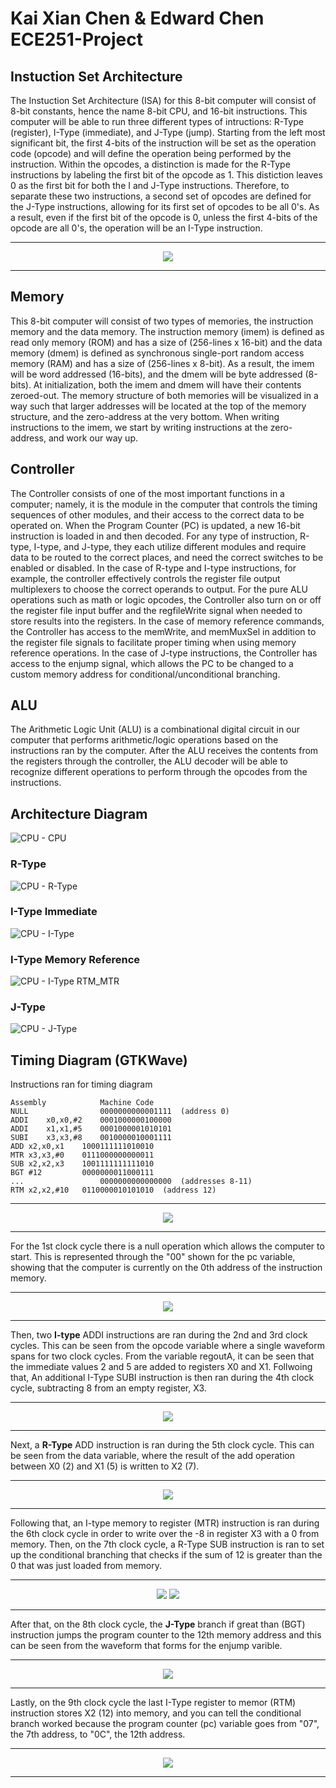 # Kai Xian Chen & Edward Chen ECE251-Project

## Instuction Set Architecture
The Instuction Set Architecture (ISA) for this 8-bit computer will consist of 8-bit constants, hence the name 8-bit CPU, and 16-bit instructions. This computer will be able to run three different types of intructions: R-Type (register), I-Type (immediate), and J-Type (jump). Starting from the left most significant bit, the first 4-bits of the instruction will be set as the operation code (opcode) and will define the operation being performed by the instruction. Within the opcodes, a distinction is made for the R-Type instructions by labeling the first bit of the opcode as 1. This distiction leaves 0 as the first bit for both the I and J-Type instructions. Therefore, to separate these two instructions, a second set of opcodes are defined for the J-Type instructions, allowing for its first set of opcodes to be all 0's. As a result, even if the first bit of the opcode is 0, unless the first 4-bits of the opcode are all 0's, the operation will be an I-Type instruction.

------------------------------------------------------------------------------------------------------------------
<p align="center">
  <img src="https://user-images.githubusercontent.com/100326494/167231907-9534406f-9d62-4a8a-af28-0d73c3382195.jpg">
</p>

------------------------------------------------------------------------------------------------------------------

## Memory
This 8-bit computer will consist of two types of memories, the instruction memory and the data memory. The instruction memory (imem) is defined as read only memory (ROM) and has a size of (256-lines x 16-bit) and the data memory (dmem) is defined as synchronous single-port random access memory (RAM) and has a size of (256-lines x 8-bit). As a result, the imem will be word addressed (16-bits), and the dmem will be byte addressed (8-bits). At initialization, both the imem and dmem will have their contents zeroed-out. The memory structure of both memories will be visualized in a way such that larger addresses will be located at the top of the memory structure, and the zero-address at the very bottom. When writing instructions to the imem, we start by writing instructions at the zero-address, and work our way up.

## Controller
The Controller consists of one of the most important functions in a computer; namely, it is the module in the computer that controls the timing sequences of other modules, and their access to the correct data to be operated on. When the Program Counter (PC) is updated, a new 16-bit instruction is loaded in and then decoded. For any type of instruction, R-type, I-type, and J-type, they each utilize different modules and require data to be routed to the correct places, and need the correct switches to be enabled or disabled. In the case of R-type and I-type instructions, for example, the controller effectively controls the register file output multiplexers to choose the correct operands to output. For the pure ALU operations such as math or logic opcodes, the Controller also turn on or off the register file input buffer and the regfileWrite signal when needed to store results into the registers. In the case of memory reference commands, the Controller has access to the memWrite, and memMuxSel in addition to the register file signals to facilitate proper timing when using memory reference operations. In the case of J-type instructions, the Controller has access to the enjump signal, which allows the PC to be changed to a custom memory address for conditional/unconditional branching.

## ALU 
The Arithmetic Logic Unit (ALU) is a combinational digital circuit in our computer that performs arithmetic/logic operations based on the instructions ran by the computer. After the ALU receives the contents from the registers through the controller, the ALU decoder will be able to recognize different operations to perform through the opcodes from the instructions.

## Architecture Diagram
![CPU - CPU](https://user-images.githubusercontent.com/100326494/167237060-e5c02c45-750b-4342-9e7d-6d8861255e91.jpg)
### R-Type
![CPU - R-Type](https://user-images.githubusercontent.com/100326494/167237064-f6f696aa-a6c9-4346-84a4-02496ebce2ea.jpg)
### I-Type Immediate
![CPU - I-Type](https://user-images.githubusercontent.com/100326494/167237066-5bc5dc01-9251-499b-87dc-96a95649c7a2.jpg)
### I-Type Memory Reference
![CPU - I-Type RTM_MTR](https://user-images.githubusercontent.com/100326494/167237067-2fba4e55-b14d-4a34-8e44-e6a81feb1381.jpg)
### J-Type
![CPU - J-Type](https://user-images.githubusercontent.com/100326494/167237070-54164cd5-0aac-49be-870e-dee456bcae61.jpg)

## Timing Diagram (GTKWave)
Instructions ran for timing diagram
```
Assembly            Machine Code
NULL                0000000000001111  (address 0)
ADDI	x0,x0,#2    0001000000100000
ADDI	x1,x1,#5    0001000001010101
SUBI	x3,x3,#8    0010000010001111
ADD	x2,x0,x1    1000111111010010
MTR	x3,x3,#0    0111000000000011
SUB	x2,x2,x3    1001111111111010
BGT	#12         0000000011000111
...                 0000000000000000  (addresses 8-11)
RTM	x2,x2,#10   0110000010101010  (address 12)
```
------------------------------------------------------------------------------------------------------------------
<p align="center">
   <img src="https://user-images.githubusercontent.com/100326494/168485067-aa46588b-30b2-4aca-bd34-b3abf57695cf.png">
</p>

------------------------------------------------------------------------------------------------------------------

For the 1st clock cycle there is a null operation which allows the computer to start. This is represented through the "00" shown for the pc variable, showing that the computer is currently on the 0th address of the instruction memory. 

------------------------------------------------------------------------------------------------------------------
<p align="center">
   <img src="https://user-images.githubusercontent.com/100326494/168485079-4a789ef7-f81f-4559-be8f-8d906f6907de.png">
</p>

------------------------------------------------------------------------------------------------------------------

Then, two **I-type** ADDI instructions are ran during the 2nd and 3rd clock cycles. This can be seen from the opcode variable where a single waveform spans for two clock cycles. From the variable regoutA, it can be seen that the immediate values 2 and 5 are added to registers X0 and X1. Follwoing that, An additional I-Type SUBI instruction is then ran during the 4th clock cycle, subtracting 8 from an empty register, X3.

------------------------------------------------------------------------------------------------------------------
<p align="center">
   <img src="https://user-images.githubusercontent.com/100326494/168485092-92014ef3-c9e1-4cb7-9b96-7a60428e3313.png">
</p>

------------------------------------------------------------------------------------------------------------------

Next, a **R-Type** ADD instruction is ran during the 5th clock cycle. This can be seen from the data variable, where the result of the add operation between X0 (2) and X1 (5) is written to X2 (7).

------------------------------------------------------------------------------------------------------------------
<p align="center">
   <img src="https://user-images.githubusercontent.com/100326494/168485101-e24bcd41-89f5-4005-9d64-91e3f628b3cd.png">
</p>

------------------------------------------------------------------------------------------------------------------

Following that, an I-type memory to register (MTR) instruction is ran during the 6th clock cycle in order to write over the -8 in register X3 with a 0 from memory. Then, on the 7th clock cycle, a R-Type SUB instruction is ran to set up the conditional branching that checks if the sum of 12 is greater than the 0 that was just loaded from memory. 

------------------------------------------------------------------------------------------------------------------
<p align="center">
   <img src="https://user-images.githubusercontent.com/100326494/168485115-8f9a46d5-2e11-480e-bb43-58e89c8a805e.png">
   <img src="https://user-images.githubusercontent.com/100326494/168485141-e3bef29e-cbd8-4776-b973-85b1fa5597fa.png">
</p>

------------------------------------------------------------------------------------------------------------------

After that, on the 8th clock cycle, the **J-Type** branch if great than (BGT) instruction jumps the program counter to the 12th memory address and this can be seen from the waveform that forms for the enjump varible.

------------------------------------------------------------------------------------------------------------------
<p align="center">
   <img src="https://user-images.githubusercontent.com/100326494/168485156-87572195-999a-4cbb-91d3-7e603e42b3c1.png">
</p>

------------------------------------------------------------------------------------------------------------------

Lastly, on the 9th clock cycle the last I-Type register to memor (RTM) instruction stores X2 (12) into memory, and you can tell the conditional branch worked because the program counter (pc) variable goes from "07", the 7th address, to "0C", the 12th address.

------------------------------------------------------------------------------------------------------------------
<p align="center">
   <img src="https://user-images.githubusercontent.com/100326494/168485166-51de3cab-314f-44d3-9c8d-9a05440b4743.png">
</p>

------------------------------------------------------------------------------------------------------------------

